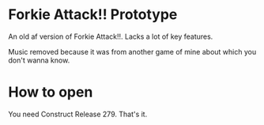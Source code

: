 # Forkie Attack!! Prototype
An old af version of Forkie Attack!!. Lacks a lot of key features.

Music removed because it was from another game of mine about which you don't wanna know.
# How to open
You need Construct Release 279. That's it.
